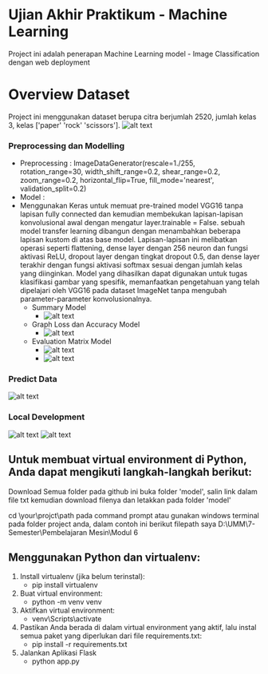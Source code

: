 # Ujian Akhir Praktikum - Machine Learning
Project ini adalah penerapan Machine Learning model - Image Classification dengan web deployment

# Overview Dataset
Project ini menggunakan dataset berupa citra berjumlah 2520, jumlah kelas 3, kelas ['paper' 'rock' 'scissors'].
![alt text](https://github.com/unggaputra/Web-Model-Deployment/blob/main/Asset/dataset.png?raw=true)

### Preprocessing dan Modelling
 * Preprocessing : ImageDataGenerator(rescale=1./255, rotation_range=30, width_shift_range=0.2, shear_range=0.2, zoom_range=0.2, horizontal_flip=True, fill_mode='nearest', validation_split=0.2)
 * Model :
 * Menggunakan Keras untuk memuat pre-trained model VGG16 tanpa lapisan fully connected dan kemudian membekukan lapisan-lapisan konvolusional awal dengan mengatur layer.trainable = False.
sebuah model transfer learning dibangun dengan menambahkan beberapa lapisan kustom di atas base model. Lapisan-lapisan ini melibatkan operasi seperti flattening, dense layer dengan 256 neuron dan fungsi aktivasi ReLU, dropout layer dengan tingkat dropout 0.5, dan dense layer terakhir dengan fungsi aktivasi softmax sesuai dengan jumlah kelas yang diinginkan.
Model yang dihasilkan dapat digunakan untuk tugas klasifikasi gambar yang spesifik, memanfaatkan pengetahuan yang telah dipelajari oleh VGG16 pada dataset ImageNet tanpa mengubah parameter-parameter konvolusionalnya.
   * Summary Model
     * ![alt text](https://github.com/unggaputra/Web-Model-Deployment/blob/main/Asset/summary.png?raw=true)
   * Graph Loss dan Accuracy Model
     * ![alt text](https://github.com/unggaputra/Web-Model-Deployment/blob/main/Asset/history.png?raw=true)
   * Evaluation Matrix Model
     * ![alt text](https://github.com/unggaputra/Web-Model-Deployment/blob/main/Asset/confusion.png?raw=true)
     * ![alt text](https://github.com/unggaputra/Web-Model-Deployment/blob/main/Asset/report.png?raw=true)
### Predict Data
![alt text](https://github.com/unggaputra/Web-Model-Deployment/blob/main/Asset/predict.png?raw=true)

### Local Development
![alt text](https://github.com/unggaputra/Web-Model-Deployment/blob/main/Asset/index.png?raw=true)
![alt text](https://github.com/unggaputra/Web-Model-Deployment/blob/main/Asset/result.png?raw=true)
## Untuk membuat virtual environment di Python, Anda dapat mengikuti langkah-langkah berikut:
Download Semua folder pada github ini
buka folder 'model', salin link dalam file txt kemudian download filenya dan letakkan pada folder 'model'

cd \your\projct\path pada command prompt atau gunakan windows terminal pada folder project anda, dalam contoh ini berikut filepath saya D:\UMM\7-Semester\Pembelajaran Mesin\Modul 6

## Menggunakan Python dan virtualenv:
1. Install virtualenv (jika belum terinstal):
   * pip install virtualenv
2. Buat virtual environment:
   * python -m venv venv
3. Aktifkan virtual environment:
   * venv\Scripts\activate
4. Pastikan Anda berada di dalam virtual environment yang aktif, lalu instal semua paket yang diperlukan dari file requirements.txt:
   * pip install -r requirements.txt
5. Jalankan Aplikasi Flask
   * python app.py



